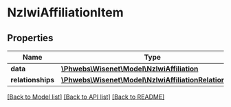 # NzIwiAffiliationItem

## Properties
Name | Type | Description | Notes
------------ | ------------- | ------------- | -------------
**data** | [**\Phwebs\Wisenet\Model\NzIwiAffiliation**](NzIwiAffiliation.md) |  | [optional] 
**relationships** | [**\Phwebs\Wisenet\Model\NzIwiAffiliationRelationships**](NzIwiAffiliationRelationships.md) |  | [optional] 

[[Back to Model list]](../../README.md#documentation-for-models) [[Back to API list]](../../README.md#documentation-for-api-endpoints) [[Back to README]](../../README.md)

